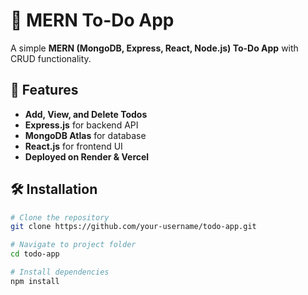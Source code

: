 
# 📌 MERN To-Do App

A simple **MERN (MongoDB, Express, React, Node.js) To-Do App** with CRUD functionality.

## 🚀 Features
- **Add, View, and Delete Todos**
- **Express.js** for backend API
- **MongoDB Atlas** for database
- **React.js** for frontend UI
- **Deployed on Render & Vercel**

## 🛠️ Installation
```sh
# Clone the repository
git clone https://github.com/your-username/todo-app.git

# Navigate to project folder
cd todo-app

# Install dependencies
npm install
